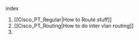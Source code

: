 index

1) [[Cisco_PT_Regular|How to Route stuff]]
2) [[Cisco_PT_Routing|How to do inter vlan routing]]
3) 
